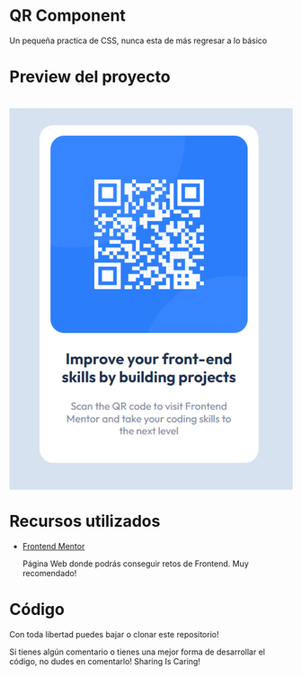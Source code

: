 <h1> QR Component</h1>
<p>Un pequeña practica de CSS, nunca esta de más regresar a lo básico</p>

<h1>Preview del proyecto<h1>
<img align="center" src="./images/qr-screenshot.png"/>

  
  <h1>Recursos utilizados</h1>
  <ul>
    <li><p><a href="https://www.frontendmentor.io/home">Frontend Mentor</a></p></li>
    <p>Página Web donde podrás conseguir retos de Frontend. Muy recomendado!</p>
  </ul>
  <h1>Código</h1>
  <p>Con toda libertad puedes bajar o clonar este repositorio!</p>
  <p>Si tienes algún comentario o tienes una mejor forma de desarrollar el código, no dudes en comentarlo! Sharing Is Caring!</p>

